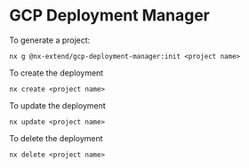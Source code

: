 # GCP Deployment Manager

To generate a project:
```shell
nx g @nx-extend/gcp-deployment-manager:init <project name>
```

To create the deployment
```shell
nx create <project name>
```

To update the deployment
```shell
nx update <project name>
```

To delete the deployment
```shell
nx delete <project name>
```
